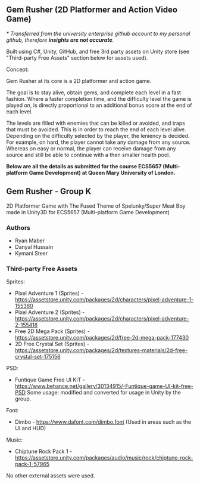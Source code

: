 ## Gem Rusher (2D Platformer and Action Video Game)
_* Transferred from the university enterprise github account to my personal github, therefore **insights are not accurate**._

Built using C#, Unity, GitHub, and free 3rd party assets on Unity store (see "Third-party Free Assets" section below for assets used).

Concept:

Gem Rusher at its core is a 2D platformer and action game.

The goal is to stay alive, obtain gems, and complete each level in a fast fashion. Where a
faster completion time, and the difficulty level the game is played on, is directly proportional
to an additional bonus score at the end of each level.

The levels are filled with enemies that can be killed or avoided, and traps that must be
avoided. This is in order to reach the end of each level alive. Depending on the difficulty selected by
the player, the leniency is decided. For example, on hard, the player cannot take any
damage from any source. Whereas on easy or normal, the player can receive damage from
any source and still be able to continue with a then smaller health pool.

**Below are all the details as submitted for the course ECS5657 (Multi-platform Game Development) at Queen Mary University of London.**

## Gem Rusher - Group K
 2D Platformer Game with The Fused Theme of Spelunky/Super Meat Boy made in Unity3D for ECS5657 (Multi-platform Game Development)

### Authors
- Ryan Maber
- Danyal Hussain
- Kymani Steer

### Third-party Free Assets

Sprites:
- Pixel Adventure 1 (Sprites) - https://assetstore.unity.com/packages/2d/characters/pixel-adventure-1-155360
- Pixel Adventure 2 (Sprites) - https://assetstore.unity.com/packages/2d/characters/pixel-adventure-2-155418
- Free 2D Mega Pack (Sprites) - https://assetstore.unity.com/packages/2d/free-2d-mega-pack-177430
- 2D Free Crystal Set (Sprites) - https://assetstore.unity.com/packages/2d/textures-materials/2d-free-crystal-set-175156

PSD:
- Funtique Game Free UI KIT - https://www.behance.net/gallery/30134915/-Funtique-game-UI-kit-free-PSD Some usage: modified and converted for usage in Unity by the group.

Font:
- Dimbo - https://www.dafont.com/dimbo.font (Used in areas such as the UI and HUD)

Music:
- Chiptune Rock Pack 1 - https://assetstore.unity.com/packages/audio/music/rock/chiptune-rock-pack-1-57965

No other external assets were used.
